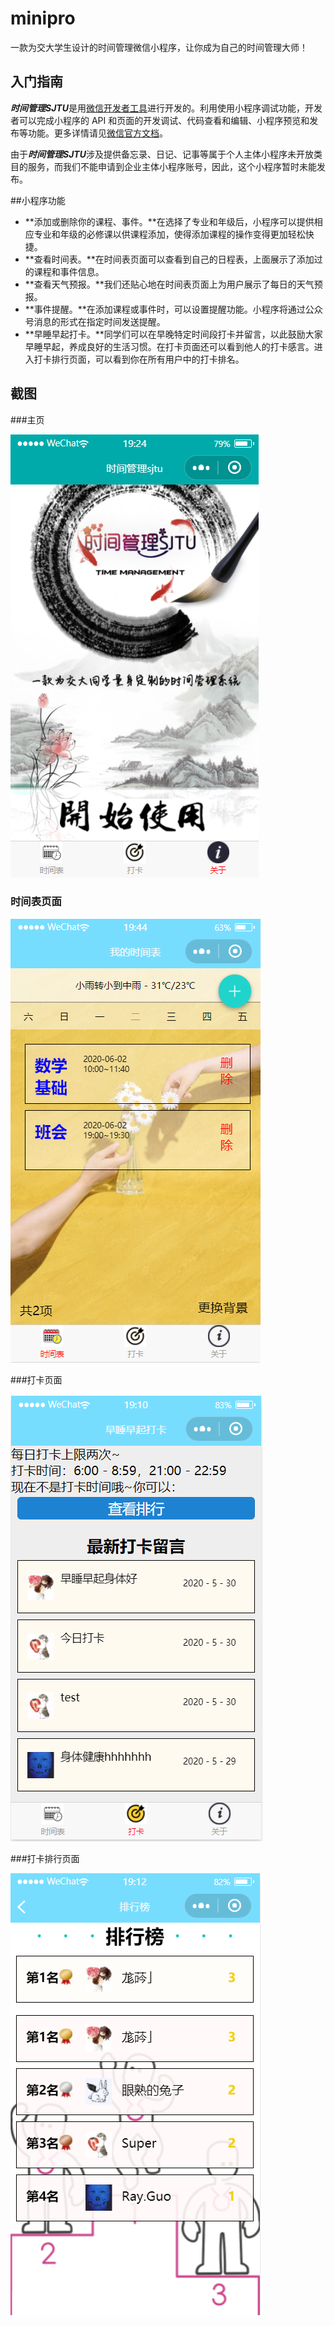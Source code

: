# minipro

一款为交大学生设计的时间管理微信小程序，让你成为自己的时间管理大师！

## 入门指南

***时间管理SJTU***是用[微信开发者工具](https://developers.weixin.qq.com/miniprogram/dev/devtools/download.html)进行开发的。利用使用小程序调试功能，开发者可以完成小程序的 API 和页面的开发调试、代码查看和编辑、小程序预览和发布等功能。更多详情请见[微信官方文档](https://developers.weixin.qq.com/miniprogram/dev/framework/)。

由于***时间管理SJTU***涉及提供备忘录、日记、记事等属于个人主体小程序未开放类目的服务，而我们不能申请到企业主体小程序账号，因此，这个小程序暂时未能发布。

##小程序功能

- **添加或删除你的课程、事件。**在选择了专业和年级后，小程序可以提供相应专业和年级的必修课以供课程添加，使得添加课程的操作变得更加轻松快捷。
- **查看时间表。**在时间表页面可以查看到自己的日程表，上面展示了添加过的课程和事件信息。
- **查看天气预报。**我们还贴心地在时间表页面上为用户展示了每日的天气预报。
- **事件提醒。**在添加课程或事件时，可以设置提醒功能。小程序将通过公众号消息的形式在指定时间发送提醒。
- **早睡早起打卡。**同学们可以在早晚特定时间段打卡并留言，以此鼓励大家早睡早起，养成良好的生活习惯。在打卡页面还可以看到他人的打卡感言。进入打卡排行页面，可以看到你在所有用户中的打卡排名。

## 截图

###主页

![image](https://github.com/sjtu-time-management/minipro/blob/master/screenshot/homepage.png)

### 时间表页面

![image](https://github.com/sjtu-time-management/minipro/blob/master/screenshot/timetable.png)

###打卡页面

![image](https://github.com/sjtu-time-management/minipro/blob/master/screenshot/clockin.png)

###打卡排行页面

![image](https://github.com/sjtu-time-management/minipro/blob/master/screenshot/rank.png)